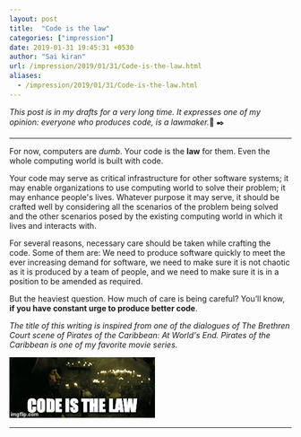 ```yaml
---
layout: post
title:  "Code is the law"
categories: ["impression"]
date: 2019-01-31 19:45:31 +0530
author: "Sai kiran"
url: /impression/2019/01/31/Code-is-the-law.html
aliases:
  - /impression/2019/01/31/Code-is-the-law.html
---
```


*This post is in my drafts for a very long time.
It expresses one of my opinion: everyone who produces code, is a lawmaker.*:pencil: :black_nib:

---

For now, computers are *dumb*.
Your code is the **law** for them. Even the whole computing world is built with code.

Your code may serve as critical
infrastructure for other software systems;
it may enable organizations to use computing world
to solve their problem; it may enhance people's lives.
Whatever purpose it may serve,
it should be crafted well by considering all
the scenarios of the problem being solved and
the other scenarios posed by the existing computing world
in which it lives and interacts with.

For several reasons, necessary care should be taken while crafting the code.
Some of them are:
We need to produce software quickly to meet the ever increasing demand for software,
we need to make sure it is not chaotic as it is produced by a team of people,
and
we need to make sure it is in a  position to be amended as required.

But the heaviest question.
How much of care is being careful?
You’ll know, **if you have constant urge to produce better code**.


*The title of this writing is inspired from one
of the dialogues of The Brethren Court scene of
Pirates of the Caribbean: At World's End. Pirates of the Caribbean
is one of my favorite movie series.*

![CODEISLAW](code-is-law.gif#center)


----------------
<!--Inspired by a dialogue in pirates of the caribbean.-->

<!--code is the law-->

<!--The computers are dumb. At they are now. I don’t know about future. They are designed to be dumb. They just follow what you tell them to do. Obviously you’d program them. This is how we get our work done with a computer.-->

<!--Now because computing is everything. Computing merges with our lives. Now we outsource our tedious tasks to those dumb devices. And now there is a need of how we do it. Whether yo are working (the problem) on simple utility, mobile application or financial applications or industry robots or modern Ai systems. You need to understand that you need to do it well. For computers your code is the law. They follow it whatever happens, they are designed to be like that. Failing to produce law that has lot of loop holes or that doesn’t consider all necessary scenarios will make you pay the price. Also those laws needs to be amended with latest situations. Those laws won’t be valid forever. So, constant urge of having to improvise the law is recommended.-->

<!--Now in the ever increasing business in digital world. or time to market. we’ll need to produce software very quickly. And you not only you produce software. It is a group of people who does it. It is the product of group of people. -->

<!--Majorly here what we discuss is about how you do it technically. May b e the problem you are solving is of a particular domain. Is your `technical solution` is covering all the scenarios `technically` or is the law ready to be extended with minimal effect. You may cover all scenarios that the problem poses and you should also cover all the scenarios the technical world poses to your solution. You need to consider that also. Technically how easy it is to extend the code to fit new feature determines efficient time usage. You need to do it properly if not perfectly. There may be a new person trying to extend your code. So, while developing the product owner needs to consider all these.-->

<!--- Technical scenarios posed (security related) etc., like non-functional requirements.-->
<!--- Some nice process so that new joined works well-->


<!--To solve these problem we have many tools. Lot of tools, linting, security analyzers, tools to improve the usability of particular language (these are mostly helpful in teams). May be incorporate those tools to be effective. No need to use all of them. Lot of fancy name buzzwords. May be understand them. Understand what problems they would solve. And if you feel that is your problem. use it. Development processes, tools can’t name them. Understand your scenario. Team size, tech stack, situation of existing codebase. delivery deadlines consider all those and choose those tools that helps you.-->

<!--ofcouse lifetime of software is tend to be less. But it has to be good and extendible.-->

<!--So have the constant urge to produce better code. Because code is the law and it has to be …. you know. Then you will produce the software that is close to be good.-->

<!--Development/delivery team should have constant urge to produce good code.-->
<!--There are many processes defined to follow.-->



<!--Talk about my onscreen remainder. saikiran@Commander . To try to keep in mind I should write every command carefully.-->

<!--Hey lawmaker, Behave as a responsible lawmaker-->

